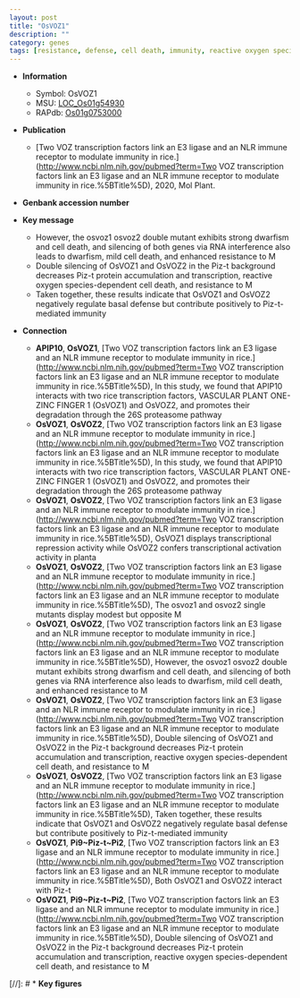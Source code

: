 ```yaml
---
layout: post
title: "OsVOZ1"
description: ""
category: genes
tags: [resistance, defense, cell death, immunity, reactive oxygen species]
---
```


* **Information**  
    + Symbol: OsVOZ1  
    + MSU: [LOC_Os01g54930](http://rice.uga.edu/cgi-bin/ORF_infopage.cgi?orf=LOC_Os01g54930)  
    + RAPdb: [Os01g0753000](https://rapdb.dna.affrc.go.jp/locus/?name=Os01g0753000)  

* **Publication**  
    + [Two VOZ transcription factors link an E3 ligase and an NLR immune receptor to modulate immunity in rice.](http://www.ncbi.nlm.nih.gov/pubmed?term=Two VOZ transcription factors link an E3 ligase and an NLR immune receptor to modulate immunity in rice.%5BTitle%5D), 2020, Mol Plant.

* **Genbank accession number**  

* **Key message**  
    + However, the osvoz1 osvoz2 double mutant exhibits strong dwarfism and cell death, and silencing of both genes via RNA interference also leads to dwarfism, mild cell death, and enhanced resistance to M
    + Double silencing of OsVOZ1 and OsVOZ2 in the Piz-t background decreases Piz-t protein accumulation and transcription, reactive oxygen species-dependent cell death, and resistance to M
    + Taken together, these results indicate that OsVOZ1 and OsVOZ2 negatively regulate basal defense but contribute positively to Piz-t-mediated immunity

* **Connection**  
    + __APIP10__, __OsVOZ1__, [Two VOZ transcription factors link an E3 ligase and an NLR immune receptor to modulate immunity in rice.](http://www.ncbi.nlm.nih.gov/pubmed?term=Two VOZ transcription factors link an E3 ligase and an NLR immune receptor to modulate immunity in rice.%5BTitle%5D),  In this study, we found that APIP10 interacts with two rice transcription factors, VASCULAR PLANT ONE-ZINC FINGER 1 (OsVOZ1) and OsVOZ2, and promotes their degradation through the 26S proteasome pathway
    + __OsVOZ1__, __OsVOZ2__, [Two VOZ transcription factors link an E3 ligase and an NLR immune receptor to modulate immunity in rice.](http://www.ncbi.nlm.nih.gov/pubmed?term=Two VOZ transcription factors link an E3 ligase and an NLR immune receptor to modulate immunity in rice.%5BTitle%5D),  In this study, we found that APIP10 interacts with two rice transcription factors, VASCULAR PLANT ONE-ZINC FINGER 1 (OsVOZ1) and OsVOZ2, and promotes their degradation through the 26S proteasome pathway
    + __OsVOZ1__, __OsVOZ2__, [Two VOZ transcription factors link an E3 ligase and an NLR immune receptor to modulate immunity in rice.](http://www.ncbi.nlm.nih.gov/pubmed?term=Two VOZ transcription factors link an E3 ligase and an NLR immune receptor to modulate immunity in rice.%5BTitle%5D),  OsVOZ1 displays transcriptional repression activity while OsVOZ2 confers transcriptional activation activity in planta
    + __OsVOZ1__, __OsVOZ2__, [Two VOZ transcription factors link an E3 ligase and an NLR immune receptor to modulate immunity in rice.](http://www.ncbi.nlm.nih.gov/pubmed?term=Two VOZ transcription factors link an E3 ligase and an NLR immune receptor to modulate immunity in rice.%5BTitle%5D),  The osvoz1 and osvoz2 single mutants display modest but opposite M
    + __OsVOZ1__, __OsVOZ2__, [Two VOZ transcription factors link an E3 ligase and an NLR immune receptor to modulate immunity in rice.](http://www.ncbi.nlm.nih.gov/pubmed?term=Two VOZ transcription factors link an E3 ligase and an NLR immune receptor to modulate immunity in rice.%5BTitle%5D),  However, the osvoz1 osvoz2 double mutant exhibits strong dwarfism and cell death, and silencing of both genes via RNA interference also leads to dwarfism, mild cell death, and enhanced resistance to M
    + __OsVOZ1__, __OsVOZ2__, [Two VOZ transcription factors link an E3 ligase and an NLR immune receptor to modulate immunity in rice.](http://www.ncbi.nlm.nih.gov/pubmed?term=Two VOZ transcription factors link an E3 ligase and an NLR immune receptor to modulate immunity in rice.%5BTitle%5D),  Double silencing of OsVOZ1 and OsVOZ2 in the Piz-t background decreases Piz-t protein accumulation and transcription, reactive oxygen species-dependent cell death, and resistance to M
    + __OsVOZ1__, __OsVOZ2__, [Two VOZ transcription factors link an E3 ligase and an NLR immune receptor to modulate immunity in rice.](http://www.ncbi.nlm.nih.gov/pubmed?term=Two VOZ transcription factors link an E3 ligase and an NLR immune receptor to modulate immunity in rice.%5BTitle%5D),  Taken together, these results indicate that OsVOZ1 and OsVOZ2 negatively regulate basal defense but contribute positively to Piz-t-mediated immunity
    + __OsVOZ1__, __Pi9~Piz-t~Pi2__, [Two VOZ transcription factors link an E3 ligase and an NLR immune receptor to modulate immunity in rice.](http://www.ncbi.nlm.nih.gov/pubmed?term=Two VOZ transcription factors link an E3 ligase and an NLR immune receptor to modulate immunity in rice.%5BTitle%5D),  Both OsVOZ1 and OsVOZ2 interact with Piz-t
    + __OsVOZ1__, __Pi9~Piz-t~Pi2__, [Two VOZ transcription factors link an E3 ligase and an NLR immune receptor to modulate immunity in rice.](http://www.ncbi.nlm.nih.gov/pubmed?term=Two VOZ transcription factors link an E3 ligase and an NLR immune receptor to modulate immunity in rice.%5BTitle%5D),  Double silencing of OsVOZ1 and OsVOZ2 in the Piz-t background decreases Piz-t protein accumulation and transcription, reactive oxygen species-dependent cell death, and resistance to M

[//]: # * **Key figures**  


